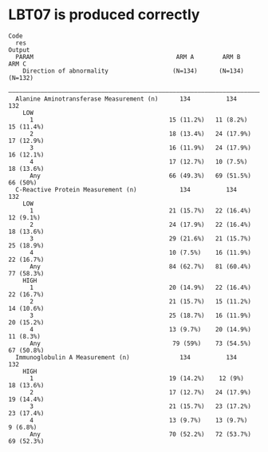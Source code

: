 # LBT07 is produced correctly

    Code
      res
    Output
      PARAM                                        ARM A        ARM B        ARM C   
        Direction of abnormality                  (N=134)      (N=134)      (N=132)  
      ———————————————————————————————————————————————————————————————————————————————
      Alanine Aminotransferase Measurement (n)      134          134          132    
        LOW                                                                          
          1                                      15 (11.2%)   11 (8.2%)    15 (11.4%)
          2                                      18 (13.4%)   24 (17.9%)   17 (12.9%)
          3                                      16 (11.9%)   24 (17.9%)   16 (12.1%)
          4                                      17 (12.7%)   10 (7.5%)    18 (13.6%)
          Any                                    66 (49.3%)   69 (51.5%)    66 (50%) 
      C-Reactive Protein Measurement (n)            134          134          132    
        LOW                                                                          
          1                                      21 (15.7%)   22 (16.4%)   12 (9.1%) 
          2                                      24 (17.9%)   22 (16.4%)   18 (13.6%)
          3                                      29 (21.6%)   21 (15.7%)   25 (18.9%)
          4                                      10 (7.5%)    16 (11.9%)   22 (16.7%)
          Any                                    84 (62.7%)   81 (60.4%)   77 (58.3%)
        HIGH                                                                         
          1                                      20 (14.9%)   22 (16.4%)   22 (16.7%)
          2                                      21 (15.7%)   15 (11.2%)   14 (10.6%)
          3                                      25 (18.7%)   16 (11.9%)   20 (15.2%)
          4                                      13 (9.7%)    20 (14.9%)   11 (8.3%) 
          Any                                     79 (59%)    73 (54.5%)   67 (50.8%)
      Immunoglobulin A Measurement (n)              134          134          132    
        HIGH                                                                         
          1                                      19 (14.2%)    12 (9%)     18 (13.6%)
          2                                      17 (12.7%)   24 (17.9%)   19 (14.4%)
          3                                      21 (15.7%)   23 (17.2%)   23 (17.4%)
          4                                      13 (9.7%)    13 (9.7%)     9 (6.8%) 
          Any                                    70 (52.2%)   72 (53.7%)   69 (52.3%)

